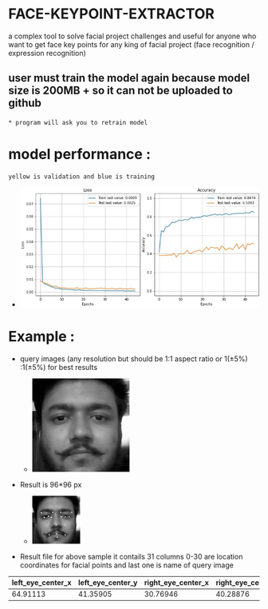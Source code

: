 # FACE-KEYPOINT-EXTRACTOR
a complex tool to solve facial project challenges and useful for anyone who want to get face key points for any king of facial project (face recognition / expression recognition)

## user must train the model again because model size is 200MB + so it can not be uploaded to github
	* program will ask you to retrain model 

# model performance :
	yellow is validation and blue is training
 - ![alt text](
https://github.com/HARSHEREX/FACE-KEYPOINT-EXTRACTOR/blob/main/Resource/model/performance%20graph.jpg?raw=true)

# Example :
 -  query images (any resolution but should be 1:1 aspect ratio or 1(±5%) :1(±5%)  for best results

	 - ![alt text](https://github.com/HARSHEREX/FACE-KEYPOINT-EXTRACTOR/blob/main/Resource/sample%20query%20and%20results/harshit.01.20.jpg?raw=true)
- Result is 96*96 px

	 -  ![alt text](https://github.com/HARSHEREX/FACE-KEYPOINT-EXTRACTOR/blob/main/Resource/sample%20query%20and%20results/harshit.01.20.jpg_result_.jpg?raw=true)
	
*	Result file for above sample  it contails 31 columns 0-30 are location coordinates for facial points and last one is name of query image

| left\_eye\_center\_x | left\_eye\_center\_y | right\_eye\_center\_x | right\_eye\_center\_y | left\_eye\_inner\_corner\_x | left\_eye\_inner\_corner\_y | left\_eye\_outer\_corner\_x | left\_eye\_outer\_corner\_y | right\_eye\_inner\_corner\_x | right\_eye\_inner\_corner\_y | right\_eye\_outer\_corner\_x | right\_eye\_outer\_corner\_y | left\_eyebrow\_inner\_end\_x | left\_eyebrow\_inner\_end\_y | left\_eyebrow\_outer\_end\_x | left\_eyebrow\_outer\_end\_y | right\_eyebrow\_inner\_end\_x | right\_eyebrow\_inner\_end\_y | right\_eyebrow\_outer\_end\_x | right\_eyebrow\_outer\_end\_y | nose\_tip\_x | nose\_tip\_y | mouth\_left\_corner\_x | mouth\_left\_corner\_y | mouth\_right\_corner\_x | mouth\_right\_corner\_y | mouth\_center\_top\_lip\_x | mouth\_center\_top\_lip\_y | mouth\_center\_bottom\_lip\_x | mouth\_center\_bottom\_lip\_y | name              |
| -------------------- | -------------------- | --------------------- | --------------------- | --------------------------- | --------------------------- | --------------------------- | --------------------------- | ---------------------------- | ---------------------------- | ---------------------------- | ---------------------------- | ---------------------------- | ---------------------------- | ---------------------------- | ---------------------------- | ----------------------------- | ----------------------------- | ----------------------------- | ----------------------------- | ------------ | ------------ | ---------------------- | ---------------------- | ----------------------- | ----------------------- | -------------------------- | -------------------------- | ----------------------------- | ----------------------------- | ----------------- |
| 64.91113             | 41.35905             | 30.76946              | 40.28876              | 57.41777                    | 41.31385                    | 72.86856                    | 41.40854                    | 37.13642                     | 41.83436                     | 22.97009                     | 41.56949                     | 55.70026                     | 31.73107                     | 77.89137                     | 31.97036                     | 39.8092                       | 32.39046                      | 17.29502                      | 32.93769                      | 47.00873     | 56.88908     | 64.62939               | 76.58209               | 32.50082                | 76.53281                | 48.07755                   | 75.42761                   | 48.57299                      | 82.41991                      | harshit.01.20.jpg |
